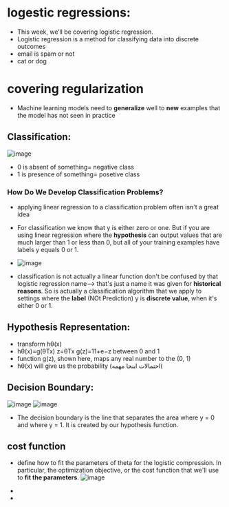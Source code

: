 # logestic regressions:
- This week, we’ll be covering logistic regression.
- Logistic regression is a method for classifying data into discrete outcomes
- email is spam or not
- cat or dog
# covering regularization
- Machine learning models need to **generalize** well to **new** examples that the model has not seen in practice

## Classification:
![image](https://user-images.githubusercontent.com/44142415/117564668-6f287b00-b0c2-11eb-8388-75083290c203.png)
- 0 is absent of something= negative class
- 1 is presence of something= posetive class
### How Do We Develop Classification Problems?
- applying linear regression to a classification problem often isn't a great idea
- For classification we know that y is either zero or one. But if you are using linear regression where the **hypothesis** 
can output values that are much larger than 1 or less than 0,
but all of your training examples have labels y equals 0 or 1. 

- ![image](https://user-images.githubusercontent.com/44142415/117565422-5e7a0400-b0c6-11eb-8926-0c953fc71b7d.png)
- classification is not actually a linear function don't be confused by that logistic regression name--> that's just a name it was given for **historical reasons**.
So is actually a classification
algorithm that we apply to settings where the **label** (NOt Prediction) y is **discrete value**,
when it's either 0 or 1.

## Hypothesis Representation:
- transform hθ(x)
- hθ(x)=g(θTx)    z=θTx   g(z)=11+e−z  between 0 and 1
-  function g(z), shown here, maps any real number to the (0, 1)
- hθ​(x) will give us the probability (احتمالات اینجا مهمه(


## Decision Boundary:
![image](https://user-images.githubusercontent.com/44142415/117577178-efb89d00-b0fd-11eb-9926-cc9dba1519ff.png)
![image](https://user-images.githubusercontent.com/44142415/117577192-019a4000-b0fe-11eb-89c0-d0e8002527bf.png)

- The decision boundary is the line that separates the area where y = 0 and where y = 1. It is created by our hypothesis function.

## cost function
- define how to fit the parameters of theta for
the logistic compression.
In particular,  the optimization objective, or
the cost function that we'll use to **fit the parameters**. 
![image](https://user-images.githubusercontent.com/44142415/117646774-69559700-b1a1-11eb-8cd9-582ca71b6617.png)

-
-
